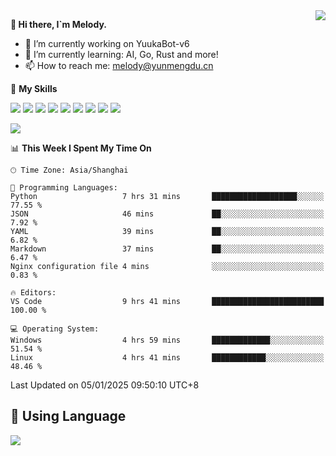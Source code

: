 <a href="#">
  <img align="right" src="https://github-readme-stats.vercel.app/api?username=melodyyuuka&count_private=true&show_icons=true" />
</a>

**👋 Hi there, I`m Melody.**

- 🔭 I’m currently working on YuukaBot-v6
- 🌱 I’m currently learning: AI, Go, Rust and more!
- 📫 How to reach me: melody@yunmengdu.cn

🌟 **My Skills** 

![](https://img.shields.io/badge/-Python-3e74a2?style=flat-square&logo=Python&logoColor=fff)
![](https://img.shields.io/badge/-Java-007396?style=flat-square&logo=OpenJDK&logoColor=fff)
![](https://img.shields.io/badge/-Node.js-339933?style=flat-square&logo=Node.js&logoColor=fff)
![](https://img.shields.io/badge/-Git-f05032?style=flat-square&logo=git&logoColor=fff)
![](https://img.shields.io/badge/-PostgreSQL-4169e1?style=flat-square&logo=PostgreSQL&logoColor=fff)
![](https://img.shields.io/badge/-Rust-000000?style=flat-square&logo=rust&logoColor=fff)
![](https://img.shields.io/badge/-VSCode-007acc?style=flat-square&logo=Visual-Studio-Code&logoColor=fff)
![](https://img.shields.io/badge/-FastAPI-009688?style=flat-square&logo=FastAPI&logoColor=fff)
![](https://img.shields.io/badge/-Linux-000000?style=flat-square&logo=Linux&logoColor=fff)


![](https://wakatime.com/badge/user/fa6dc0e2-47c5-4d2d-ae45-69fec6f2122c.svg)

<!--START_SECTION:waka-->
📊 **This Week I Spent My Time On** 

```text
🕑︎ Time Zone: Asia/Shanghai

💬 Programming Languages: 
Python                   7 hrs 31 mins       ███████████████████░░░░░░   77.55 % 
JSON                     46 mins             ██░░░░░░░░░░░░░░░░░░░░░░░    7.92 % 
YAML                     39 mins             ██░░░░░░░░░░░░░░░░░░░░░░░    6.82 % 
Markdown                 37 mins             ██░░░░░░░░░░░░░░░░░░░░░░░    6.47 % 
Nginx configuration file 4 mins              ░░░░░░░░░░░░░░░░░░░░░░░░░    0.83 % 

🔥 Editors: 
VS Code                  9 hrs 41 mins       █████████████████████████   100.00 % 

💻 Operating System: 
Windows                  4 hrs 59 mins       █████████████░░░░░░░░░░░░   51.54 % 
Linux                    4 hrs 41 mins       ████████████░░░░░░░░░░░░░   48.46 % 
```


 Last Updated on 05/01/2025 09:50:10 UTC+8
<!--END_SECTION:waka-->

## 🥰 **Using Language**

![](https://github-readme-stats.vercel.app/api/wakatime?username=MelodyYuyuko&layout=compact&hide_border=true)
